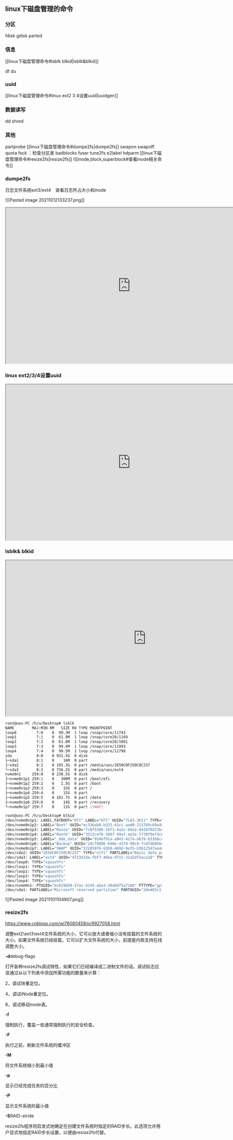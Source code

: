 ## linux下磁盘管理的命令
### 分区
fdisk
gdisk
parted
### 信息
[[linux下磁盘管理命令#lsblk blkid|lsblk&blkid]]


df
du
### uuid
[[linux下磁盘管理命令#linux ext2 3 4设置uuid|uuidgen]]

### 数据读写
dd
shred
### 其他
partprobe
[[linux下磁盘管理命令#dumpe2fs|dumpe2fs]]
swapon
swapoff
quota
fsck ：检查分区表
badblocks
fuser
tune2fs
e2label
hdparm
[[linux下磁盘管理命令#resize2fs|resize2fs]]
![[inode,block,superblock#查看inode相关命令]]



### dumpe2fs
日志文件系统ext3/ext4　查看日志所占大小和inode  

![[Pasted image 20211012133237.png]]


<iframe 
 height=500
 width=800  
src="https://blog.csdn.net/test_soy/article/details/48182145"　
>
</iframe>



### linux ext2/3/4设置uuid


<iframe 
 height=500
 width=800  
src="https://www.cnblogs.com/yjken/p/3922063.html"　
>
</iframe>




### lsblk& blkid

<iframe 
 height=500
 width=900  
src="https://linux.cn/article-4734-1.html"　
>
</iframe>


```bash
root@uos-PC /h/u/Desktop# lsblk
NAME        MAJ:MIN RM   SIZE RO TYPE MOUNTPOINT
loop0         7:0    0  99.3M  1 loop /snap/core/11743
loop1         7:1    0  61.9M  1 loop /snap/core20/1169
loop2         7:2    0  61.8M  1 loop /snap/core20/1081
loop3         7:3    0  99.4M  1 loop /snap/core/11993
loop4         7:4    0  99.5M  1 loop /snap/core/11798
sda           8:0    0 931.5G  0 disk 
├─sda1        8:1    0    16M  0 part 
├─sda2        8:2    0 195.3G  0 part /media/uos/2E50C0F250C0C237
└─sda3        8:3    0 736.2G  0 part /media/uos/ext4
nvme0n1     259:0    0 238.5G  0 disk 
├─nvme0n1p1 259:1    0   300M  0 part /boot/efi
├─nvme0n1p2 259:2    0   1.5G  0 part /boot
├─nvme0n1p3 259:3    0    15G  0 part /
├─nvme0n1p4 259:4    0    15G  0 part 
├─nvme0n1p5 259:5    0 181.7G  0 part /data
├─nvme0n1p6 259:6    0    14G  0 part /recovery
└─nvme0n1p7 259:7    0    11G  0 part [SWAP]
```
```bash
root@uos-PC /h/u/Desktop# blkid
/dev/nvme0n1p1: LABEL_FATBOOT="EFI" LABEL="EFI" UUID="7CA3-3E11" TYPE="vfat" PARTUUID="81af3950-b94d-4b11-a2c8-41ed26ae454e"
/dev/nvme0n1p2: LABEL="Boot" UUID="ec336ab8-b333-41cc-aad0-211769c69a44" TYPE="ext4" PARTUUID="ab3224d6-5cd2-414a-9ca1-0a02ed63568b"
/dev/nvme0n1p3: LABEL="Roota" UUID="fc0f5306-16f1-4a2c-b9a2-8434f8d72bc9" TYPE="ext4" PARTUUID="142f0f48-cf2b-445f-9a1c-d75d7321259d"
/dev/nvme0n1p4: LABEL="Rootb" UUID="3512cef6-368f-49af-ae3e-3739f9ef4c66" TYPE="ext4" PARTUUID="f7201b10-02b0-48f0-b787-385a90b28b35"
/dev/nvme0n1p5: LABEL="_dde_data" UUID="934bf91a-a943-417a-b679-b33b8cdabc55" TYPE="ext4" PARTUUID="d1235fc8-1612-44c5-9cde-5fde31e76db1"
/dev/nvme0n1p6: LABEL="Backup" UUID="2dcf9896-698e-4374-99c9-fcdfd6856caa" TYPE="ext4" PARTUUID="bc6e1163-df45-4ff7-8749-188d777b3488"
/dev/nvme0n1p7: LABEL="SWAP" UUID="322859f6-63b9-469d-9efb-b3b125d7aa4e" TYPE="swap" PARTUUID="f3a9b123-e501-462e-862f-8afb6a4e742e"
/dev/sda2: UUID="2E50C0F250C0C237" TYPE="ntfs" PARTLABEL="Basic data partition" PARTUUID="29984ad3-2bba-4f0a-8820-c99671340970"
/dev/sda3: LABEL="ext4" UUID="4723d1da-fbf7-46ba-9715-31a5df2eca18" TYPE="ext4" PARTUUID="fab1bb52-74a5-432e-9cb7-f3ee09d1028a"
/dev/loop0: TYPE="squashfs"
/dev/loop1: TYPE="squashfs"
/dev/loop2: TYPE="squashfs"
/dev/loop3: TYPE="squashfs"
/dev/loop4: TYPE="squashfs"
/dev/nvme0n1: PTUUID="bc629b89-57ac-4145-aba3-39a0d75a7160" PTTYPE="gpt"
/dev/sda1: PARTLABEL="Microsoft reserved partition" PARTUUID="2ded83c1-b239-491a-8a2a-a58700250594"
```



![[Pasted image 20211101104907.png]]


### resize2fs
https://www.cnblogs.com/wj78080458/p/9927058.html

调整ext2\ext3\ext4文件系统的大小，它可以放大或者缩小没有挂载的文件系统的大小。如果文件系统已经挂载，它可以扩大文件系统的大小，前提是内核支持在线调整大小。


**-d**debug-flags

打开各种resize2fs调试特性，如果它们已经编译成二进制文件的话。调试标志应该通过从以下列表中添加所需功能的数量来计算：

2，调试块重定位。

4，调试iNode重定位。

8，调试移动inode表。

**-f**

强制执行，覆盖一些通常强制执行的安全检查。

**-F**

执行之前，刷新文件系统的缓冲区

**-M**

将文件系统缩小到最小值

**-p**

显示已经完成任务的百分比

**-P**

显示文件系统的最小值

**-S**RAID-stride

resize2fs程序将启发式地确定在创建文件系统时指定的RAID步长。此选项允许用户显式地指定RAID步长设置，以便由resize2fs代替。


